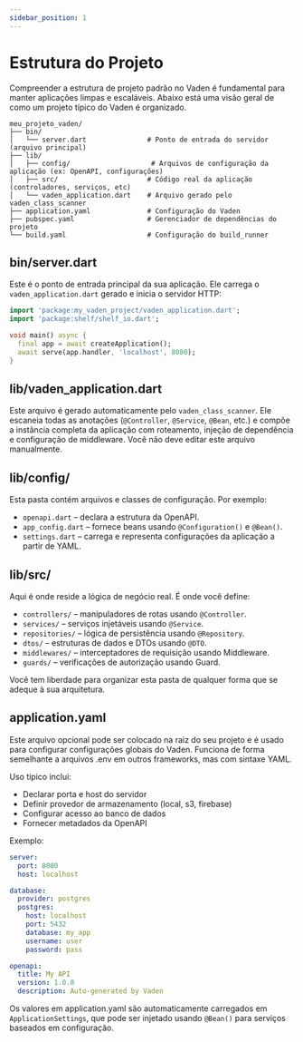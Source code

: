 ```yaml
---
sidebar_position: 1
---
```


# Estrutura do Projeto

Compreender a estrutura de projeto padrão no Vaden é fundamental para manter aplicações limpas e escaláveis. Abaixo está uma visão geral de como um projeto típico do Vaden é organizado.

```
meu_projeto_vaden/
├── bin/
│   └── server.dart               # Ponto de entrada do servidor (arquivo principal)
├── lib/
│   ├── config/                    # Arquivos de configuração da aplicação (ex: OpenAPI, configurações)
│   ├── src/                      # Código real da aplicação (controladores, serviços, etc)
│   └── vaden_application.dart    # Arquivo gerado pelo vaden_class_scanner
├── application.yaml              # Configuração do Vaden
├── pubspec.yaml                  # Gerenciador de dependências do projeto
└── build.yaml                    # Configuração do build_runner
```

## bin/server.dart

Este é o ponto de entrada principal da sua aplicação. Ele carrega o `vaden_application.dart` gerado e inicia o servidor HTTP:

```dart
import 'package:my_vaden_project/vaden_application.dart';
import 'package:shelf/shelf_io.dart';

void main() async {
  final app = await createApplication();
  await serve(app.handler, 'localhost', 8080);
}
```

## lib/vaden_application.dart

Este arquivo é gerado automaticamente pelo `vaden_class_scanner`. Ele escaneia todas as anotações (`@Controller`, `@Service`, `@Bean`, etc.) e compõe a instância completa da aplicação com roteamento, injeção de dependência e configuração de middleware.
Você não deve editar este arquivo manualmente.

## lib/config/

Esta pasta contém arquivos e classes de configuração. Por exemplo:

- `openapi.dart` – declara a estrutura da OpenAPI.
- `app_config.dart` – fornece beans usando `@Configuration()` e `@Bean()`.
- `settings.dart` – carrega e representa configurações da aplicação a partir de YAML.

## lib/src/

Aqui é onde reside a lógica de negócio real. É onde você define:

- `controllers/` – manipuladores de rotas usando `@Controller`.
- `services/` – serviços injetáveis usando `@Service`.
- `repositories/` – lógica de persistência usando `@Repository`.
- `dtos/` –  estruturas de dados e DTOs usando `@DTO`.
- `middlewares/` – interceptadores de requisição usando Middleware.
- `guards/` – verificações de autorização usando Guard.

Você tem liberdade para organizar esta pasta de qualquer forma que se adeque à sua arquitetura.

## application.yaml

Este arquivo opcional pode ser colocado na raiz do seu projeto e é usado para configurar configurações globais do Vaden. Funciona de forma semelhante a arquivos .env em outros frameworks, mas com sintaxe YAML.

Uso típico inclui:

- Declarar porta e host do servidor
- Definir provedor de armazenamento (local, s3, firebase)
- Configurar acesso ao banco de dados
- Fornecer metadados da OpenAPI

Exemplo:

```yaml
server:
  port: 8080
  host: localhost

database:
  provider: postgres
  postgres:
    host: localhost
    port: 5432
    database: my_app
    username: user
    password: pass

openapi:
  title: My API
  version: 1.0.0
  description: Auto-generated by Vaden
```

Os valores em application.yaml são automaticamente carregados em `ApplicationSettings`, que pode ser injetado usando `@Bean()` para serviços baseados em configuração.